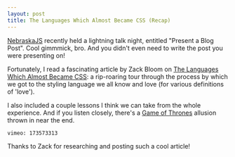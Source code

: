 ```yaml
---
layout: post
title: The Languages Which Almost Became CSS (Recap)
---
```


[NebraskaJS][nejs] recently held a lightning talk night, entitled "Present a Blog Post". Cool gimmmick, bro.
And you didn't even need to write the post you were presenting on!

Fortunately, I read a fascinating article by Zack Bloom on [The Languages Which Almost Became CSS][eager]: a rip-roaring tour through the process by which we got to the styling language we all know and love (for various definitions of 'love').

I also included a couple lessons I think we can take from the whole experience. And if you listen closely, there's a [Game of Thrones][got] allusion thrown in near the end.

`vimeo: 173573313`

Thanks to Zack for researching and posting such a cool article!

[nejs]: http://nebraskajs.com
[eager]: https://eager.io/blog/the-languages-which-almost-were-css/
[got]: http://deremilitari.org/2013/01/strategies-of-war-in-westeros/
